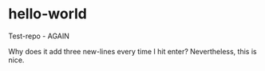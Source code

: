# hello-world
Test-repo - AGAIN

Why does it add three new-lines every time I hit enter?
Nevertheless, this is nice.
